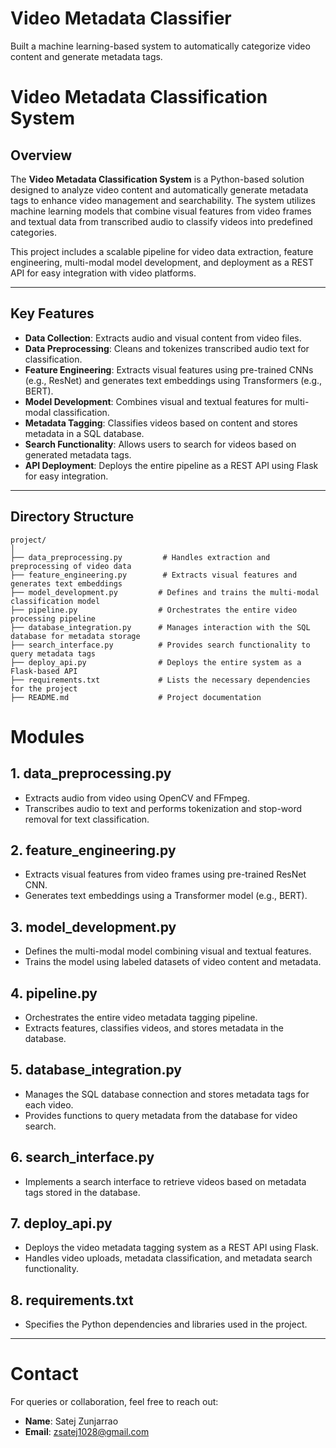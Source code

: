 # Video Metadata Classifier
Built a machine learning-based system to automatically categorize video content and generate metadata tags.

# Video Metadata Classification System

## Overview
The **Video Metadata Classification System** is a Python-based solution designed to analyze video content and automatically generate metadata tags to enhance video management and searchability. The system utilizes machine learning models that combine visual features from video frames and textual data from transcribed audio to classify videos into predefined categories.

This project includes a scalable pipeline for video data extraction, feature engineering, multi-modal model development, and deployment as a REST API for easy integration with video platforms.

---

## Key Features
- **Data Collection**: Extracts audio and visual content from video files.
- **Data Preprocessing**: Cleans and tokenizes transcribed audio text for classification.
- **Feature Engineering**: Extracts visual features using pre-trained CNNs (e.g., ResNet) and generates text embeddings using Transformers (e.g., BERT).
- **Model Development**: Combines visual and textual features for multi-modal classification.
- **Metadata Tagging**: Classifies videos based on content and stores metadata in a SQL database.
- **Search Functionality**: Allows users to search for videos based on generated metadata tags.
- **API Deployment**: Deploys the entire pipeline as a REST API using Flask for easy integration.

---

## Directory Structure
```
project/
│
├── data_preprocessing.py         # Handles extraction and preprocessing of video data
├── feature_engineering.py        # Extracts visual features and generates text embeddings
├── model_development.py         # Defines and trains the multi-modal classification model
├── pipeline.py                  # Orchestrates the entire video processing pipeline
├── database_integration.py      # Manages interaction with the SQL database for metadata storage
├── search_interface.py          # Provides search functionality to query metadata tags
├── deploy_api.py                # Deploys the entire system as a Flask-based API
├── requirements.txt             # Lists the necessary dependencies for the project
├── README.md                    # Project documentation
```

# Modules

## 1. data_preprocessing.py
- Extracts audio from video using OpenCV and FFmpeg.
- Transcribes audio to text and performs tokenization and stop-word removal for text classification.

## 2. feature_engineering.py
- Extracts visual features from video frames using pre-trained ResNet CNN.
- Generates text embeddings using a Transformer model (e.g., BERT).

## 3. model_development.py
- Defines the multi-modal model combining visual and textual features.
- Trains the model using labeled datasets of video content and metadata.

## 4. pipeline.py
- Orchestrates the entire video metadata tagging pipeline.
- Extracts features, classifies videos, and stores metadata in the database.

## 5. database_integration.py
- Manages the SQL database connection and stores metadata tags for each video.
- Provides functions to query metadata from the database for video search.

## 6. search_interface.py
- Implements a search interface to retrieve videos based on metadata tags stored in the database.

## 7. deploy_api.py
- Deploys the video metadata tagging system as a REST API using Flask.
- Handles video uploads, metadata classification, and metadata search functionality.

## 8. requirements.txt
- Specifies the Python dependencies and libraries used in the project.

---

# Contact

For queries or collaboration, feel free to reach out:

- **Name**: Satej Zunjarrao  
- **Email**: zsatej1028@gmail.com
